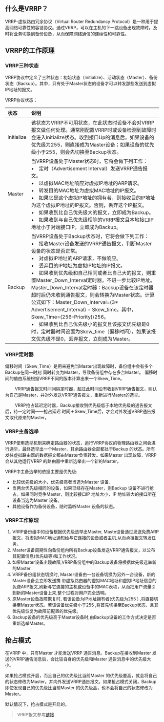 ## 什么是VRRP？

VRRP-虚拟路由冗余协议（Virtual Router Redundancy Protocol）是一种用于提高网络可靠性的容错协议。通过VRRP，可以在主机的下一跳设备出现故障时，及时将业务切换到备份设备，从而保障网络通信的连续性和可靠性。

## VRRP的工作原理

### VRRP三种状态
VRRP协议中定义了三种状态：初始状态（Initialize）、活动状态（Master）、备份状态（Backup）。其中，只有处于Master状态的设备才可以转发那些发送到虚拟IP地址的报文。

VRRP协议状态：

| 状态 | 说明 |
| :--- | :--- |
| Initialize | 该状态为VRRP不可用状态，在此状态时设备不会对VRRP报文做任何处理。通常刚配置VRRP时或设备检测到故障时会进入Initialize状态。收到接口Up的消息后，如果设备的优先级为255，则直接成为Master设备；如果设备的优先级小于255，则会先切换至Backup状态。 |
| Master | 当VRRP设备处于Master状态时，它将会做下列工作：<br>• 定时（Advertisement Interval）发送VRRP通告报文。<br>• 以虚拟MAC地址响应对虚拟IP地址的ARP请求。<br>• 转发目的MAC地址为虚拟MAC地址的IP报文。<br>• 如果它是这个虚拟IP地址的拥有者，则接收目的IP地址为这个虚拟IP地址的IP报文。否则，丢弃这个IP报文。<br>• 如果收到比自己优先级大的报文，立即成为Backup。<br>• 如果收到与自己优先级相等的VRRP报文且本地接口IP地址小于对端接口IP，立即成为Backup。|
| Backup | 	当VRRP设备处于Backup状态时，它将会做下列工作：<br>• 接收Master设备发送的VRRP通告报文，判断Master设备的状态是否正常。<br>• 对虚拟IP地址的ARP请求，不做响应。<br>• 丢弃目的IP地址为虚拟IP地址的IP报文。<br>• 如果收到优先级和自己相同或者比自己大的报文，则重置Master_Down_Interval定时器，不进一步比较IP地址。Master_Down_Interval定时器：Backup设备在该定时器超时后仍未收到通告报文，则会转换为Master状态。计算公式如下：Master_Down_Interval=(3* Advertisement_Interval) + Skew_time。其中，Skew_Time=(256–Priority)/256。<br>• 如果收到比自己优先级小的报文且该报文优先级是0时，定时器时间设置为Skew_time（偏移时间），如果该报文优先级不是0，丢弃报文，立刻成为Master。|


### VRRP定时器

偏移时间（Skew_Time）是用来避免当Master出现故障时，备份组中会有多个Backup在同一时刻 同时转变为Master，导致备份组中存在多台Master。 偏移时间的值由系统根据VRRP不同的版本计算出来一个Skew_Time。

   VRRP通告报文时间间隔定时器，超过此时间没有收到VRRP通告报文，则认为自己是Master，并对外发送VRRP通告报文，重新进行Master的选举。

   VRRP抢占延迟定时器，Backup接收到优先级低于本地优先级的通告报文后，待一定时间——抢占延迟 时间＋Skew_Time后，才会对外发送VRRP通告报文取代原来的Master。

### VRRP主备选举

VRRP使用选举机制来确定路由器的状态，运行VRRP协议的物理路由器之间会进行选举，最终选举出一个Master，其余路由器全部都处于Backup 的状态。所有发往虚拟路由器的数据报文都由Master负责转发。如果Master 出现故障，VRRP 会从其他运行VRRP 的路由器中重新选举出一个新的Master。

VRRP中主备选举的依据主要是优先级:

- 比较优先级的大小，优先级高者当选为Master 设备.
- 当两台优先级相同的设备，如果已经存在Master，则Backup 设备不进行抢占。如果同时竞争Master，则比较接口IP 地址大小，IP 地址较大的接口所在设备当选为Master 设备。
- 其他设备作为备份设备，随时监听Master 设备的状态。

### VRRP工作原理

1. VRRP备份组中的设备根据优先级选举出Master, Maste设备通过发送免费ARP报文，将虚拟MAC地址通知给与它连接的设备或者主机,从而承担报文转发任务。
2. Master设备周期性向备份组内所有Backup设备发送VRRP通告报文，以公布其配置信息(优先级等)和工作状况。
3. 如果Master设备出现故障,VRRP备份组中的Backup设备将根据优先级选举新的Master.
4. VRRP备份组状态切换时, Master设备由一台设备切换为另外一台设备，新的Master设备会立即发送携 带虚拟路由器的虚拟MAC地址和虚拟IP地址信息的免费ARP报文,刷新与它连接的主机或设备中的MAC表项，从而把用户流量引到新的Master设备上来,整个过程对用户完全透明。
5. 原Master设备故障恢复时, 若该设备为IP地址拥有者(优先级为255 ) ,将直接切换至Master状态。若该设备优先级小于255 ,将首先切换至Backup状态，且其优先级恢复为故障前配置的优先级。
6. Backup设备的优先级高于Master设备时,由Backup设备的工作方式决定是否重新选举Master。

## 抢占模式

在VRRP 中，只有Master 才能发送VRRP 通告消息。Backup在接收到Master 发送的VRRP通告消息后，会比较自身的优先级和Master 通告消息中的优先级大小。

如果抢占模式开启，而且自己的优先级比当前Master 的优先级要高，就会将自己的状态修改为Master，并向外发送VRRP通告报文。如果抢占模式关闭，Backup 即使发现自己的优先级比当前Master 的优先级高，也不会将自己的状态修改为Master。

默认情况下，抢占模式是开启的。

> VRRP报文参考[链接](https://blog.csdn.net/yuezhilangniao/article/details/106023398)